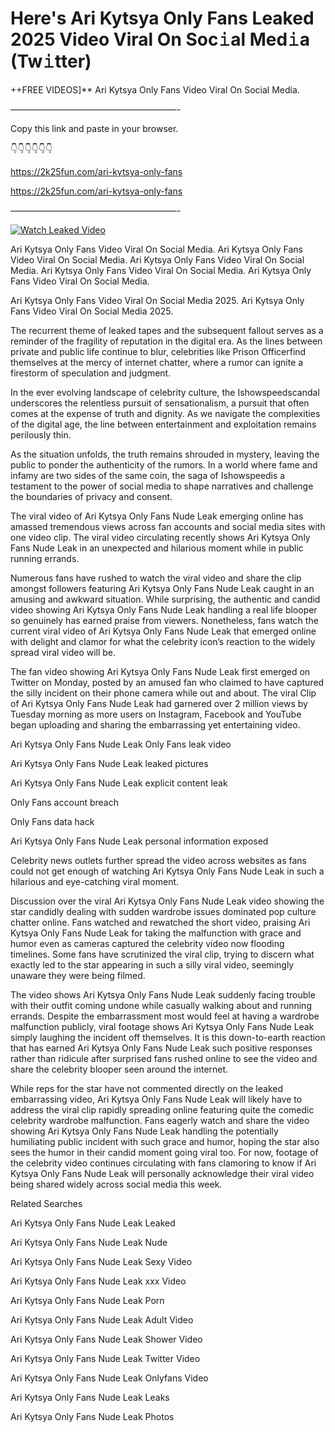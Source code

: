 # Here's Ari Kytsya Only Fans Leaked 2025 Video Viral On Soc𝚒al Med𝚒a (Tw𝚒tter)

++FREE VIDEOS]** Ari Kytsya Only Fans Video Viral On Social Media.

———————————————————-

Copy this link and paste in your browser.

👇👇👇👇👇👇

https://2k25fun.com/ari-kytsya-only-fans

https://2k25fun.com/ari-kytsya-only-fans

———————————————————-

[![Watch Leaked Video](https://miro.medium.com/v2/resize:fit:828/format:webp/1*cilzJN44JGOrTw9NJCrNHA.gif "Watch Leaked Video")](https://2k25fun.com/ari-kytsya-only-fans)

Ari Kytsya Only Fans Video Viral On Social Media. Ari Kytsya Only Fans Video Viral On Social Media. Ari Kytsya Only Fans Video Viral On Social Media. Ari Kytsya Only Fans Video Viral On Social Media. Ari Kytsya Only Fans Video Viral On Social Media.

Ari Kytsya Only Fans Video Viral On Social Media 2025. Ari Kytsya Only Fans Video Viral On Social Media 2025.

The recurrent theme of leaked tapes and the subsequent fallout serves as a reminder of the fragility of reputation in the digital era. As the lines between private and public life continue to blur, celebrities like Prison Officerfind themselves at the mercy of internet chatter, where a rumor can ignite a firestorm of speculation and judgment.

In the ever evolving landscape of celebrity culture, the Ishowspeedscandal underscores the relentless pursuit of sensationalism, a pursuit that often comes at the expense of truth and dignity. As we navigate the complexities of the digital age, the line between entertainment and exploitation remains perilously thin.

As the situation unfolds, the truth remains shrouded in mystery, leaving the public to ponder the authenticity of the rumors. In a world where fame and infamy are two sides of the same coin, the saga of Ishowspeedis a testament to the power of social media to shape narratives and challenge the boundaries of privacy and consent.

The viral video of Ari Kytsya Only Fans Nude Leak emerging online has amassed tremendous views across fan accounts and social media sites with one video clip. The viral video circulating recently shows Ari Kytsya Only Fans Nude Leak in an unexpected and hilarious moment while in public running errands.

Numerous fans have rushed to watch the viral video and share the clip amongst followers featuring Ari Kytsya Only Fans Nude Leak caught in an amusing and awkward situation. While surprising, the authentic and candid video showing Ari Kytsya Only Fans Nude Leak handling a real life blooper so genuinely has earned praise from viewers. Nonetheless, fans watch the current viral video of Ari Kytsya Only Fans Nude Leak that emerged online with delight and clamor for what the celebrity icon’s reaction to the widely spread viral video will be.

The fan video showing Ari Kytsya Only Fans Nude Leak first emerged on Twitter on Monday, posted by an amused fan who claimed to have captured the silly incident on their phone camera while out and about. The viral Clip of Ari Kytsya Only Fans Nude Leak had garnered over 2 million views by Tuesday morning as more users on Instagram, Facebook and YouTube began uploading and sharing the embarrassing yet entertaining video.

Ari Kytsya Only Fans Nude Leak Only Fans leak video

Ari Kytsya Only Fans Nude Leak leaked pictures

Ari Kytsya Only Fans Nude Leak explicit content leak

Only Fans account breach

Only Fans data hack

Ari Kytsya Only Fans Nude Leak personal information exposed

Celebrity news outlets further spread the video across websites as fans could not get enough of watching Ari Kytsya Only Fans Nude Leak in such a hilarious and eye-catching viral moment.

Discussion over the viral Ari Kytsya Only Fans Nude Leak video showing the star candidly dealing with sudden wardrobe issues dominated pop culture chatter online. Fans watched and rewatched the short video, praising Ari Kytsya Only Fans Nude Leak for taking the malfunction with grace and humor even as cameras captured the celebrity video now flooding timelines. Some fans have scrutinized the viral clip, trying to discern what exactly led to the star appearing in such a silly viral video, seemingly unaware they were being filmed.

The video shows Ari Kytsya Only Fans Nude Leak suddenly facing trouble with their outfit coming undone while casually walking about and running errands. Despite the embarrassment most would feel at having a wardrobe malfunction publicly, viral footage shows Ari Kytsya Only Fans Nude Leak simply laughing the incident off themselves. It is this down-to-earth reaction that has earned Ari Kytsya Only Fans Nude Leak such positive responses rather than ridicule after surprised fans rushed online to see the video and share the celebrity blooper seen around the internet.

While reps for the star have not commented directly on the leaked embarrassing video, Ari Kytsya Only Fans Nude Leak will likely have to address the viral clip rapidly spreading online featuring quite the comedic celebrity wardrobe malfunction. Fans eagerly watch and share the video showing Ari Kytsya Only Fans Nude Leak handling the potentially humiliating public incident with such grace and humor, hoping the star also sees the humor in their candid moment going viral too. For now, footage of the celebrity video continues circulating with fans clamoring to know if Ari Kytsya Only Fans Nude Leak will personally acknowledge their viral video being shared widely across social media this week.

Related Searches

Ari Kytsya Only Fans Nude Leak Leaked

Ari Kytsya Only Fans Nude Leak Nude

Ari Kytsya Only Fans Nude Leak Sexy Video

Ari Kytsya Only Fans Nude Leak xxx Video

Ari Kytsya Only Fans Nude Leak Porn

Ari Kytsya Only Fans Nude Leak Adult Video

Ari Kytsya Only Fans Nude Leak Shower Video

Ari Kytsya Only Fans Nude Leak Twitter Video

Ari Kytsya Only Fans Nude Leak Onlyfans Video

Ari Kytsya Only Fans Nude Leak Leaks

Ari Kytsya Only Fans Nude Leak Photos